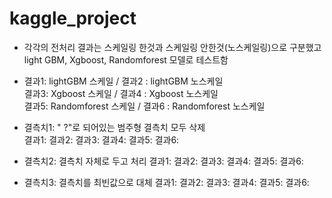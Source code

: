 # kaggle_project

- 각각의 전처리 결과는 스케일링 한것과 스케일링 안한것(노스케일링)으로 구분했고  
light GBM, Xgboost, Randomforest 모델로 테스트함

- 결과1: lightGBM 스케일 / 결과2 : lightGBM 노스케일  
결과3: Xgboost 스케일 / 결과4 : Xgboost 노스케일  
결과5: Randomforest 스케일 / 결과6 : Randomforest 노스케일  


- 결측치1: " ?"로 되어있는 범주형 결측치 모두 삭제  
결과1: 결과2: 결과3: 결과4: 결과5: 결과6:

- 결측치2: 결측치 자체로 두고 처리
결과1: 결과2: 결과3: 결과4: 결과5: 결과6:

- 결측치3: 결측치를 최빈값으로 대체
결과1: 결과2: 결과3: 결과4: 결과5: 결과6:

